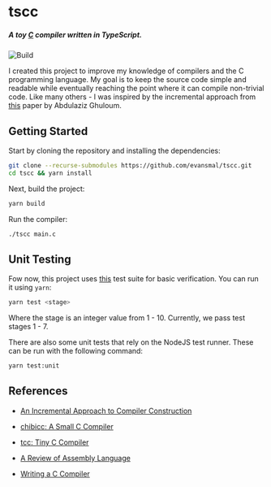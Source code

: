 # tscc

##### A toy [C](https://en.wikipedia.org/wiki/C_(programming_language)) compiler written in TypeScript.

![Build](https://github.com/evansmal/tscc/actions/workflows/main.yml/badge.svg)

I created this project to improve my knowledge of compilers and the C programming language. My goal is to keep the source code simple and readable while eventually reaching the point where it can compile non-trivial code. Like many others - I was inspired by the incremental approach from [this](http://scheme2006.cs.uchicago.edu/11-ghuloum.pdf) paper by Abdulaziz Ghuloum.

## Getting Started

Start by cloning the repository and installing the dependencies:

```sh
git clone --recurse-submodules https://github.com/evansmal/tscc.git
cd tscc && yarn install
```

Next, build the project:

```sh
yarn build
```

Run the compiler:

```sh
./tscc main.c
```

## Unit Testing

Fow now, this project uses [this](https://github.com/nlsandler/write_a_c_compiler) test suite for basic verification. You can run it using `yarn`:

```sh
yarn test <stage>
```

Where the stage is an integer value from 1 - 10. Currently, we pass test stages 1 - 7.

There are also some unit tests that rely on the NodeJS test runner. These can be run with the following command:

```sh
yarn test:unit
```

## References

- [An Incremental Approach to Compiler Construction](http://scheme2006.cs.uchicago.edu/11-ghuloum.pdf)

- [chibicc: A Small C Compiler](https://github.com/rui314/chibicc)

- [tcc: Tiny C Compiler](https://bellard.org/tcc)

- [A Review of Assembly Language](http://www.scs.stanford.edu/nyu/04fa/notes/l2.pdf)

- [Writing a C Compiler](https://norasandler.com/2017/11/29/Write-a-Compiler.html)
